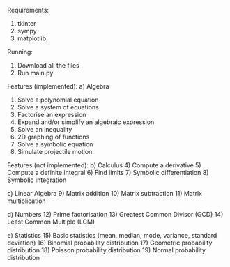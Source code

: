 Requirements:
1) tkinter
2) sympy
3) matplotlib

Running:
1) Download all the files
2) Run main.py

Features (implemented):
a) Algebra
1) Solve a polynomial equation
2) Solve a system of equations
3) Factorise an expression
4) Expand and/or simplify an algebraic expression
5) Solve an inequality
6) 2D graphing of functions
7) Solve a symbolic equation
8) Simulate projectile motion


Features (not implemented):
b) Calculus
4) Compute a derivative
5) Compute a definite integral
6) Find limits
7) Symbolic differentiation
8) Symbolic integration

c) Linear Algebra
9) Matrix addition
10) Matrix subtraction
11) Matrix multiplication

d) Numbers
12) Prime factorisation
13) Greatest Common Divisor (GCD)
14) Least Common Multiple (LCM)

e) Statistics
15) Basic statistics (mean, median, mode, variance, standard deviation)
16) Binomial probability distribution
17) Geometric probability distribution
18) Poisson probability distribution
19) Normal probability distribution
